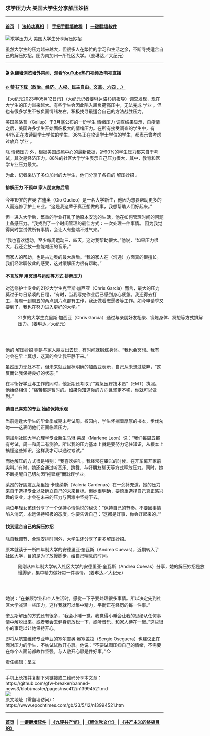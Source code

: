 ### 求学压力大 美国大学生分享解压妙招
------------------------

#### [首页](https://github.com/gfw-breaker/banned-news3/blob/master/README.md) &nbsp;&nbsp;|&nbsp;&nbsp; [法轮功真相](https://github.com/begood0513/basic/blob/master/README.md)  &nbsp;&nbsp;|&nbsp;&nbsp; [手把手翻墙教程](https://github.com/gfw-breaker/guides/wiki)  &nbsp;&nbsp;|&nbsp;&nbsp; [一键翻墙软件](https://github.com/gfw-breaker/nogfw/blob/master/README.md)  



<div><img alt="求学压力大 美国大学生分享解压妙招" class="attachment-djy_600_400 size-djy_600_400 wp-post-image" src="https://i.epochtimes.com/assets/uploads/2023/05/id13994548-1-3-600x400.jpg"/>
<div class="caption">
 <p>
  虽然大学生的压力越来越大，但很多人在繁忙的学习和生活之余，不断寻找适合自己的解压妙招。图为南加州一所社区大学。（姜琳达／大纪元）
 </p>
</div></div><hr/>

#### [ 🎬  免翻墙浏览墙外禁闻、观看YouTube热门视频及电视直播](https://github.com/gfw-breaker/HelloWorld)

#### [ 💥  禁书下载（政治、经济、人权、民主自由、文革、六四 ...）](https://github.com/gfw-breaker/books/blob/master/README.md)

<div><p>
 【大纪元2023年05月12日讯】（大纪元记者姜琳达洛杉矶报导）调查发现，现在大学生的压力越来越大。有些学生会因此陷入超负荷高压中，无法完成
 <ok href="https://www.epochtimes.com/gb/tag/%E5%AD%A6%E4%B8%9A.html">
  学业
 </ok>
 。但也有很多学生不被负面情绪左右，积极找寻最适合自己的方法战胜压力。
</p>
<p>
 美国盖洛普（Gallup）于3月底公布的一份学生
 <ok href="https://www.epochtimes.com/gb/tag/%E6%83%85%E7%BB%AA%E5%8E%8B%E5%8A%9B.html">
  情绪压力
 </ok>
 调查结果显示，自疫情之后，美国许多学生开始面临极大的情绪压力。在所有接受调查的学生中，有44%正在攻读副学士学位的学生、36%正在攻读学士学位的学生，都表示曾考虑过放弃
 <ok href="https://www.epochtimes.com/gb/tag/%E5%AD%A6%E4%B8%9A.html">
  学业
 </ok>
 。
</p>
<p>
 除
 <ok href="https://www.epochtimes.com/gb/tag/%E6%83%85%E7%BB%AA%E5%8E%8B%E5%8A%9B.html">
  情绪压力
 </ok>
 外，根据美国成瘾中心的最新数据，近90%的学生压力都来自于考试，其次是经济压力。88%的社区大学学生表示自己压力很大，其中，教育和医学专业压力最大。
</p>
<p>
 为此，记者采访了多位加州的大学生，他们分享了各自的
 <ok href="https://www.epochtimes.com/gb/tag/%E8%A7%A3%E5%8E%8B%E5%A6%99%E6%8B%9B.html">
  解压妙招
 </ok>
 。
</p>
<h4>
 <ok href="https://www.epochtimes.com/gb/tag/%E6%8E%92%E8%A7%A3%E5%8E%8B%E5%8A%9B.html">
  排解压力
 </ok>
 不孤单 家人朋友做后盾
</h4>
<p>
 今年19岁的吉奥·古迪奥（Gio Gudieo）是一名大学新生，他因为想要帮助更多的人而选修了护士专业。“这是我这辈子真正想做的事，我想帮助人们好起来。”
</p>
<p>
 但一进入大学后，繁重的学业打乱了他原本安逸的生活，他在如何管理时间的问题上备感压力。“我找到了一个时间管理的最佳方式：一次处理一件事情。 因为我觉得同时尝试做所有事情，会让人有些喘不过气来。”
</p>
<p>
 “我也喜欢运动，至少每周运动三、四天。这对我帮助很大。”他说，“如果压力很大，我还会放一些能减压的音乐。”
</p>
<p>
 而家人的帮助，也是古迪奥的最大后盾。“我的家人在（沟通）方面真的很擅长。我们经常聊彼此的感受，这对缓解压力很有帮助。”
</p>
<h4>
 不言放弃 用冥想与运动等方式
 <ok href="https://www.epochtimes.com/gb/tag/%E6%8E%92%E8%A7%A3%E5%8E%8B%E5%8A%9B.html">
  排解压力
 </ok>
</h4>
<p>
 对选修护士专业的21岁大学生克里斯·加西亚（Chris Garcia）而言，最大的压力莫过于每日紧凑的日程，“有时，当我写完作业后已感到身心疲惫。我还得去打工，每周一到周五的两点到六点都有工作，我还做着志愿者等工作。如今申请季又要到了，我也在努力进入更好的大学。”
</p>
<figure aria-describedby="caption-attachment-13994550" class="wp-caption aligncenter" id="attachment_13994550" style="width: 600px">
 <ok href="https://i.epochtimes.com/assets/uploads/2023/05/id13994550-2-2.jpg" target="_blank">
  <img alt="" class="size-large wp-image-13994550" src="https://i.epochtimes.com/assets/uploads/2023/05/id13994550-2-2-600x338.jpg"/>
 </ok>
 <br/><figcaption class="wp-caption-text" id="caption-attachment-13994550">
  21岁的大学生克里斯·加西亚（Chris Garcia）通过与亲朋好友相聚、锻炼身体、冥想等方式排解压力。（姜琳达／大纪元）
 </figcaption><br/>
</figure><br/>
<p>
 他的
 <ok href="https://www.epochtimes.com/gb/tag/%E8%A7%A3%E5%8E%8B%E5%A6%99%E6%8B%9B.html">
  解压妙招
 </ok>
 则是与家人朋友出去玩，有时间就锻炼身体。“我也会冥想。我有时会在早上冥想，这真的会让我平静下来。”
</p>
<p>
 虽然压力无处不在，但未来就业目标明确的加西亚表示，自己从未想过放弃，“这反而让我保持良好的状态。”
</p>
<p>
 在平衡好学业与工作的同时，他近期还考取了“紧急医疗技术员”（EMT）执照。他始终相信：“痛苦都是暂时的。如果你知道你的方向且坚定不移，你就可以做到。”
</p>
<h4>
 选自己喜欢的专业 始终保持乐观
</h4>
<p>
 当前适逢大学生的毕业季或期末考试周。校园内，学生怀揣着厚厚的书本，步伐匆匆——这表明他们正面临着压力。
</p>
<p>
 南加州社区大学心理学专业新生马琳·莱昂（Marlene Leon）说：“我们每周五都有考试，周一和周二有测验。所以我的压力基本上就是要努力记住知识，从根本上搞懂这些知识，这样我才可以通过考试。”
</p>
<p>
 而她解压的方式很是特别：“我喜欢尖叫。我经常在攀岩的时候、在开车离开家前尖叫。”有时，她还会通过听音乐、跳舞、与好朋友聊天等方式释放压力。同时，她不断提醒自己切勿因“拖延症”而耽误学业。
</p>
<p>
 莱昂的好朋友瓦莱里娅·卡德纳斯（Valeria Cardenas）在一旁补充道，她的压力来自于选择专业以及确立自己的未来目标。但她很明确，要慎重选择自己真正感兴趣的专业，才会在未来的压力与困难中坚持下去。
</p>
<p>
 两位年轻女孩还分享了一个保持心情愉悦的秘诀：“保持自己的节奏。不要因事情陷入消沉，永远保持积极的态度。你要告诉自己：‘这都是好事，你会好起来的。’”
</p>
<h4>
 找到适合自己的解压妙招
</h4>
<p>
 除自我调节、合理安排时间外，大学生还分享了更多解压妙招。
</p>
<p>
 原本就读于一所四年制大学的安德里亚·奎瓦斯（Andrea Cuevas），近期转入了社区大学，目的是为了放慢脚步，给自己喘息的时间。
</p>
<figure aria-describedby="caption-attachment-13994552" class="wp-caption aligncenter" id="attachment_13994552" style="width: 600px">
 <ok href="https://i.epochtimes.com/assets/uploads/2023/05/id13994552-3-1.jpg" target="_blank">
  <img alt="" class="size-large wp-image-13994552" src="https://i.epochtimes.com/assets/uploads/2023/05/id13994552-3-1-600x338.jpg"/>
 </ok>
 <br/><figcaption class="wp-caption-text" id="caption-attachment-13994552">
  刚刚从四年制大学转入社区大学的安德里亚·奎瓦斯（Andrea Cuevas）分享，她的解压妙招是放慢脚步，集中精力做好每一件事情。（姜琳达／大纪元）
 </figcaption><br/>
</figure><br/>
<p>
 她说：“在兼顾学业和个人生活时，感觉一下子要处理很多事情。所以决定先到社区大学减轻一些压力，这样我就可以集中精力，平衡正在经历的每一件事。”
</p>
<p>
 奎瓦斯解压的方式还有很多，“我会小睡一觉。我觉得小睡会让我的思绪从任何事情中解脱出来。或者我会去健身房放松一下，或听音乐、和家人待在一起。”这些很小的事足以让她保持开心。
</p>
<p>
 即将从航空维修专业毕业的塞尔吉奥‧奥塞盖拉（Sergio Oseguera）也建议正在面对压力的学生，不妨试试敞开心扉。他说：“不要试图压抑自己的情绪，不需要在每个人面前都故作坚强。与人敞开心扉是件好事。”◇
</p>
<p>
 责任编辑：呈文
</p>
</div>
<hr/>
手机上长按并复制下列链接或二维码分享本文章：<br/>
https://github.com/gfw-breaker/banned-news3/blob/master/pages/nsc412/n13994521.md <br/>
<a href='https://github.com/gfw-breaker/banned-news3/blob/master/pages/nsc412/n13994521.md'><img src='https://github.com/gfw-breaker/banned-news3/blob/master/pages/nsc412/n13994521.md.png'/></a> <br/>
原文地址（需翻墙访问）：https://www.epochtimes.com/gb/23/5/12/n13994521.htm


------------------------
#### [首页](https://github.com/gfw-breaker/banned-news3/blob/master/README.md) &nbsp;|&nbsp; [一键翻墙软件](https://github.com/gfw-breaker/nogfw/blob/master/README.md) &nbsp;| [《九评共产党》](https://github.com/gfw-breaker/9ping.md/blob/master/README.md#九评之一评共产党是什么) | [《解体党文化》](https://github.com/gfw-breaker/jtdwh.md/blob/master/README.md) | [《共产主义的终极目的》](https://github.com/gfw-breaker/gczydzjmd.md/blob/master/README.md)


<img src='http://gfw-breaker.win/banned-news3/pages/nsc412/n13994521.md' width='0px' height='0px'/>
